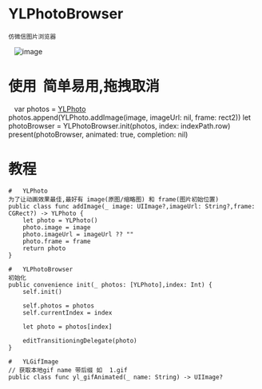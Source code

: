 # YLPhotoBrowser

    仿微信图片浏览器                                         

    ![image](https://github.com/February12/YLPhotoBrowser/tree/master/RImage/动画.gif)


# 使用  简单易用,拖拽取消
    var photos = [YLPhoto]()                       
    photos.append(YLPhoto.addImage(image, imageUrl: nil, frame: rect2))
    let photoBrowser = YLPhotoBrowser.init(photos, index: indexPath.row)
    present(photoBrowser, animated: true, completion: nil)

# 教程       

    #   YLPhoto                                      
    为了让动画效果最佳,最好有 image(原图/缩略图) 和 frame(图片初始位置)                                           
    public class func addImage(_ image: UIImage?,imageUrl: String?,frame: CGRect?) -> YLPhoto {
        let photo = YLPhoto()
        photo.image = image
        photo.imageUrl = imageUrl ?? ""
        photo.frame = frame
        return photo
    }

    #   YLPhotoBrowser                                                 
    初始化
    public convenience init(_ photos: [YLPhoto],index: Int) {
        self.init()
        
        self.photos = photos
        self.currentIndex = index
        
        let photo = photos[index]
        
        editTransitioningDelegate(photo)
    }

    #   YLGifImage
    // 获取本地gif name 带后缀 如  1.gif
    public class func yl_gifAnimated(_ name: String) -> UIImage?       
